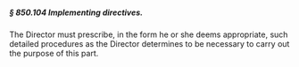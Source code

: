 ##### § 850.104 Implementing directives. #####

The Director must prescribe, in the form he or she deems appropriate, such detailed procedures as the Director determines to be necessary to carry out the purpose of this part.